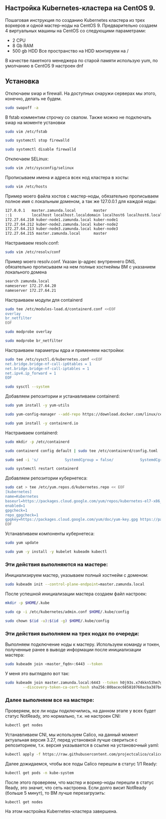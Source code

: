 ## Настройка Kubernetes-кластера на CentOS 9.
Пошаговая инструкция по созданию Kubernetes кластера из трех воркеров и одной мастер-ноды на CentOS 9. 
Предварительно создаем 4 виртуальных машины на CentOS со следующими параметрами:
- 2 CPU
- 8 Gb RAM
- 500 gb HDD
Все пространство на HDD монтируем на /

В качестве пакетного менеджера по старой памяти использую yum, по умолчанию в CentOS 9 настроен dnf


## Установка

Отключаем swap и firewall. На доступных снаружи серверах мы этого, конечно, делать не будем.

```bash
sudo swapoff -a
```
В fstab комментим строчку со свапом. Также можно не подключать swap на моменте установки
```bash
sudo vim /etc/fstab
```
```bash
sudo systemctl stop firewalld
```
```bash
sudo systemctl disable firewalld
```

Отключаем SELinux:
```bash
sudo vim /etc/sysconfig/selinux
```

Прописываем имена и адреса всех нод кластера в хосты:
```bash
sudo vim /etc/hosts
```

Пример моего файла хостов с мастер-ноды, обязательно прописываем полное имя с локальным доменом, а так же 127.0.0.1 для каждой ноды:
```bash
127.0.0.1   master.zamunda.local        master
::1         localhost localhost.localdomain localhost6 localhost6.localdomain6
172.27.64.210 kuber-node1.zamunda.local kuber-node1
172.27.64.212 kuber-node2.zamunda.local kuber-node2
172.27.64.213 kuber-node3.zamunda.local kuber-node3
172.27.64.215 master.zamunda.local      master
```

Настраиваем resolv.conf:
```bash
sudo vim /etc/resolv/conf
```
Пример моего resolv.conf. Указан ip-адрес внутреннего DNS, обязательно прописываем на нем полные хостнеймы ВМ с указанием локального домена
```bash
search zamunda.local
nameserver 172.27.64.20
nameserver 172.27.64.21
```
Настраиваем модули для containerd

```bash
sudo tee /etc/modules-load.d/containerd.conf <<EOF
overlay
br_netfilter
EOF
```
```bash
sudo modprobe overlay
```
```bash
sudo modprobe br_netfilter
```

Настраиваем параметры ядра и применяем настройки:
```bash
sudo tee /etc/sysctl.d/kubernetes.conf <<EOF
net.bridge.bridge-nf-call-ip6tables = 1
net.bridge.bridge-nf-call-iptables = 1
net.ipv4.ip_forward = 1
EOF 
```
```bash
sudo sysctl --system
```

Добавляем репозитории и устанавливаем containerd:
```bash
sudo yum install -y yum-utils
```
```bash
sudo yum-config-manager --add-repo https://download.docker.com/linux/centos/docker-ce.repo
```
```bash
sudo yum install -y containerd.io
```

Настраиваем containerd:
```bash
sudo mkdir -p /etc/containerd
```
```bash
sudo containerd config default | sudo tee /etc/containerd/config.toml
```
```bash
sudo sed -i 's/            SystemdCgroup = false/            SystemdCgroup = true/' /etc/containerd/config.toml
```
```bash
sudo systemctl restart containerd
```
Добавляем репозитории кубернетеса:
```bash
sudo cat > tee /etc/yum.repos.d/kubernetes.repo << EOF
[kubernetes]
name=Kubernetes
baseurl=https://packages.cloud.google.com/yum/repos/kubernetes-el7-x86_64
enabled=1
gpgcheck=1
repo_gpgcheck=1
gpgkey=https://packages.cloud.google.com/yum/doc/yum-key.gpg https://packages.cloud.google.com/yum/doc/rpm-package-key.gpg
EOF
```

Устанавливаем компоненты кубернетеса:
```bash
sudo yum update
```
```bash
sudo yum -y install -y kubelet kubeadm kubectl
```

### Эти действия выполняются на мастере:
Инициализируем мастер, указываем полный хостнейм с доменом:
```bash
sudo kubeadm init --control-plane-endpoint=master.zamunda.local
```

После успешной инициализации мастера создаем файл настроек:
```bash
mkdir -p $HOME/.kube
```
```bash
sudo cp -i /etc/kubernetes/admin.conf $HOME/.kube/config
```
```bash
sudo chown $(id -u):$(id -g) $HOME/.kube/config
```
### Эти действия выполняем на трех нодах по очереди:

Выполняем подключение ноды к мастеру. Используем команду и токен, полученные ранее в выводе информации после инициализации мастера:

```bash
sudo kubeadm join <master_fqdn>:6443 --token
```
У меня это выглядело вот так:
```bash
sudo kubeadm join master.zamunda.local:6443 --token h0j93s.x74kkn53hm7gi8iu \
        --discovery-token-ca-cert-hash sha256:80bacec685810760acba387becfc257273bba98588cbf2f68b6ca396e4e3fc19
```

### Далее выполняем все на мастере:
Проверяем, все ли ноды подключились, на данном этапе у всех будет статус NotReady, это нормально, т.к. не настроен CNI:
```bash
kubectl get nodes
```
Устанавливаем CNI, мы используем Calico, на данный момент актуальная версия 3.27, перед установкой лучше свериться с репозиторием, т.к. версия указывается в ссылке на установочный yaml:
```bash
kubectl apply -f https://raw.githubusercontent.com/projectcalico/calico/v3.27.0/manifests/calico.yaml
```
Далее дожидаемся, чтобы все поды Calico перешли в статус 1/1 Ready:
```bash
kubectl get pods -n kube-system
```

После этого проверяем, что мастер и воркер-ноды перешли в статус Ready, это значит, что сеть настроена. Если долго висит NotReady (больше 5 минут), то ВМ лучше перезагрузить:
```bash
kubectl get nodes
```

На этом настройка Kubernetes-кластера завершена.




